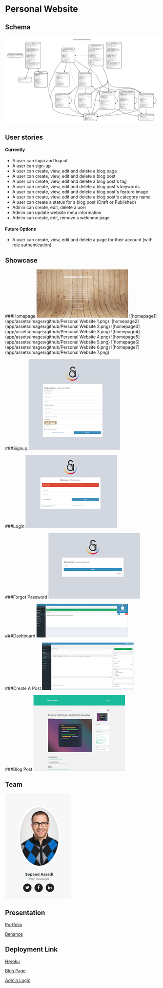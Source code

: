 # Personal Website

## Schema
![schema](db/schema.jpg)

## User stories
#### Currently
- A user can login and logout
- A user can sign-up
- A user can create, view, edit and delete a blog page
- A user can create, view, edit and delete a blog post
- A user can create, view, edit and delete a blog post's tag
- A user can create, view, edit and delete a blog post's keywords
- A user can create, view, edit and delete a blog post's feature image
- A user can create, view, edit and delete a blog post's category name
- A user can create a status for a blog post (Draft or Published)
- Admin can create, edit, delete a user
- Admin can update website meta information
- Admin can create, edit, remove a welcome page

#### Future Options
- A user can create, view, edit and delete a page for their account (with role authentication)

## Showcase

###Homepage
![header](app/assets/images/github/header.png)
![homepage1](app/assets/images/github/Personal Website 1.png)
![homepage2](app/assets/images/github/Personal Website 2.png)
![homepage3](app/assets/images/github/Personal Website 3.png)
![homepage4](app/assets/images/github/Personal Website 4.png)
![homepage5](app/assets/images/github/Personal Website 5.png)
![homepage6](app/assets/images/github/Personal Website 6.png)
![homepage7](app/assets/images/github/Personal Website 7.png)


###Signup
![signup](app/assets/images/github/signup.png)

###Login
![login](app/assets/images/github/login.png)

###Forgot Password
![forgot password](app/assets/images/github/forgot_password.png)

###Dashboard
![dashboard](app/assets/images/github/dashboard.png)

###Create A Post
![create post](app/assets/images/github/create_post.png)

###Blog Post
![post](app/assets/images/github/blog_post.png)

## Team
![team](app/assets/images/github/sepandassadi.png)

## Presentation
[Portfolio](https://sepandassadi.carbonmade.com/)

[Behance](https://www.behance.net/gallery/37433833/Personal-Website)

## Deployment Link
[Heroku](http://sepandassadi.com/)

[Blog Page](http://www.sepandassadi.com/blog)

[Admin Login](http://www.sepandassadi.com/blog/admin/login)

